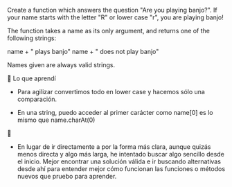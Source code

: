 Create a function which answers the question "Are you playing banjo?".
If your name starts with the letter "R" or lower case "r", you are playing banjo!

The function takes a name as its only argument, and returns one of the following strings:

name + " plays banjo" 
name + " does not play banjo"

Names given are always valid strings.


🧠 Lo que aprendí

- Para agilizar convertimos todo en lower case y hacemos sólo una comparación. 

- En una string, puedo acceder al primer carácter como name[0] es lo mismo que name.charAt(0)


💬 
- En lugar de ir directamente a por la forma más clara, aunque quizás menos directa y algo más larga, he intentado buscar algo sencillo desde el inicio. Mejor encontrar una solución válida e ir buscando alternativas desde ahí para entender mejor cómo funcionan las funciones o métodos nuevos que pruebo para aprender. 